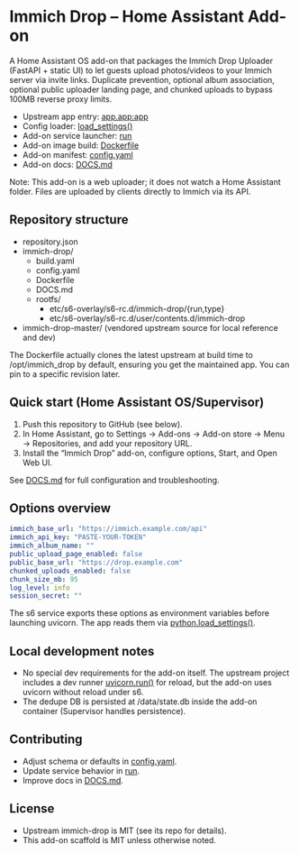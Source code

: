 # Immich Drop – Home Assistant Add-on

A Home Assistant OS add-on that packages the Immich Drop Uploader (FastAPI + static UI) to let guests upload photos/videos to your Immich server via invite links. Duplicate prevention, optional album association, optional public uploader landing page, and chunked uploads to bypass 100MB reverse proxy limits.

- Upstream app entry: [app.app:app](immich-drop-master/app/app.py:40)
- Config loader: [load_settings()](immich-drop-master/app/config.py:33)
- Add-on service launcher: [run](immich-drop/rootfs/etc/s6-overlay/s6-rc.d/immich-drop/run:1)
- Add-on image build: [Dockerfile](immich-drop/Dockerfile:1)
- Add-on manifest: [config.yaml](immich-drop/config.yaml:1)
- Add-on docs: [DOCS.md](immich-drop/DOCS.md:1)

Note: This add-on is a web uploader; it does not watch a Home Assistant folder. Files are uploaded by clients directly to Immich via its API.

## Repository structure

- repository.json
- immich-drop/
  - build.yaml
  - config.yaml
  - Dockerfile
  - DOCS.md
  - rootfs/
    - etc/s6-overlay/s6-rc.d/immich-drop/{run,type}
    - etc/s6-overlay/s6-rc.d/user/contents.d/immich-drop
- immich-drop-master/ (vendored upstream source for local reference and dev)

The Dockerfile actually clones the latest upstream at build time to /opt/immich_drop by default, ensuring you get the maintained app. You can pin to a specific revision later.

## Quick start (Home Assistant OS/Supervisor)

1) Push this repository to GitHub (see below).
2) In Home Assistant, go to Settings → Add-ons → Add-on store → Menu → Repositories, and add your repository URL.
3) Install the “Immich Drop” add-on, configure options, Start, and Open Web UI.

See [DOCS.md](immich-drop/DOCS.md:1) for full configuration and troubleshooting.

## Options overview

```yaml
immich_base_url: "https://immich.example.com/api"
immich_api_key: "PASTE-YOUR-TOKEN"
immich_album_name: ""
public_upload_page_enabled: false
public_base_url: "https://drop.example.com"
chunked_uploads_enabled: false
chunk_size_mb: 95
log_level: info
session_secret: ""
```

The s6 service exports these options as environment variables before launching uvicorn. The app reads them via [python.load_settings()](immich-drop-master/app/config.py:33).

## Local development notes

- No special dev requirements for the add-on itself. The upstream project includes a dev runner [uvicorn.run()](immich-drop-master/main.py:16) for reload, but the add-on uses uvicorn without reload under s6.
- The dedupe DB is persisted at /data/state.db inside the add-on container (Supervisor handles persistence).

## Contributing

- Adjust schema or defaults in [config.yaml](immich-drop/config.yaml:1).
- Update service behavior in [run](immich-drop/rootfs/etc/s6-overlay/s6-rc.d/immich-drop/run:1).
- Improve docs in [DOCS.md](immich-drop/DOCS.md:1).

## License

- Upstream immich-drop is MIT (see its repo for details).
- This add-on scaffold is MIT unless otherwise noted.